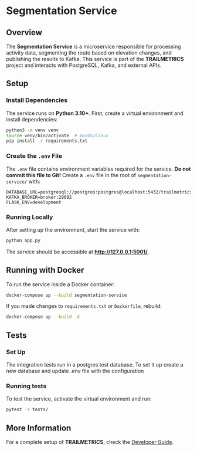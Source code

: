 # Segmentation Service

## Overview

The **Segmentation Service** is a microservice responsible for processing activity data, segmenting the route based on elevation changes, and publishing the results to Kafka. This service is part of the **TRAILMETRICS** project and interacts with PostgreSQL, Kafka, and external APIs.

## Setup

### Install Dependencies

The service runs on **Python 3.10+**. First, create a virtual environment and install dependencies:

```bash
python3 -m venv venv
source venv/bin/activate  # macOS/Linux
pip install -r requirements.txt
```

### Create the `.env` File

The `.env` file contains environment variables required for the service. **Do not commit this file to Git!** Create a `.env` file in the root of `segmentation-service/` with:

```
DATABASE_URL=postgresql://postgres:postgres@localhost:5432/trailmetrics
KAFKA_BROKER=broker:29092
FLASK_ENV=development
```

### Running Locally

After setting up the environment, start the service with:

```bash
python app.py
```

The service should be accessible at **http://127.0.0.1:5001/**.

## Running with Docker

To run the service inside a Docker container:

```bash
docker-compose up --build segmentation-service
```

If you made changes to `requirements.txt` or `Dockerfile`, rebuild:

```bash
docker-compose up --build -d
```

## Tests

### Set Up
The integration tests run in a postgres test database. To set it up create a new database and update .env file with the configuration

### Running tests
To test the service, activate the virtual environment and run:

```bash
pytest -s tests/
```

## More Information

For a complete setup of **TRAILMETRICS**, check the [Developer Guide](../../docs/developer-guide.md).
